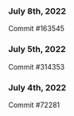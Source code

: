 ### July 8th, 2022

Commit #163545

### July 5th, 2022

Commit #314353


### July 4th, 2022

Commit #72281

